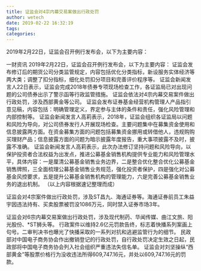 ```yaml
---
title: 证监会对4宗内幕交易案做出行政处罚
author: wetech
date: 2019-02-22 16:32:19
tags: 
categories: 
---
```

2019年2月22日，证监会召开例行发布会，以下为主要内容：
<!-- more -->
一财资讯
2019年2月22日，证监会召开例行发布会，以下为主要内容：
证监会发布修订后的期货公司分类监管规定，内容包括优化分类指标，新设服务实体经济等两大类；调整了扣分指标，细化处罚扣分项目和完善评价程序等。
证监会新闻发言人22日表示，证监会完成2018年债券专项现场检查工作，各证监局已对出现问题的公司债券出示了警示函等行政监管措施。
证监会依法对4宗内幕交易案件做出行政处罚，涉及西部黄金等公司。
证监会发布证券基金经营机构管理人产品指引意见稿，内容包括：明确管理定义，界定参与主体的条件和责任，强化风险管理和内部控制等。
证监会新闻发言人高莉表示，2018年，证监会组织各证监局以问题和风险为导向，对公司债券发行人开展现场检查。主要问题集中在募集资金使用和信息披露两方面。在资金募集方面的问题包括募集资金挪用或转借他人，违规购购买理财产品；信息披露方面的问题为暗示披露年度报告，重大事项披露不及时，披露不准确。
证监会新闻发言人高莉表示，此次办法修订坚持问题和风险导向，以保护投资者合法权益为出发点，推进公募基金销售机构提供专业能力和风险管理水平，具体内容：一是厘清公募基金销售业务边界，二是整合优化整合优化公募基金销售牌照，三全面梳理公募基金销售业务规范，强化投资者保护，四是强化对公募基金风控要求，五是提升公募基金销售机构的管理能力，六是完善公募基金销售业务的退出机制。
（以上内容根据速记整理而成）
 
 
证监会对4宗案件做出行政处罚，涉及ST昌九、海通证券等。海通证券前员工朱益宇因违法持有、买卖股票被罚没1086万元，同时禁入证券市场3年。
证监会对6宗内幕交易案做出行政处罚，涉及现代制药、华闻传媒、曲江文旅、阳光股份、*ST狮头等。
行政案件以维持2.6亿元罚款告终，标志着快播系列案画上句号。二审判决书也曝光了快播采取的一系列对抗和逃避监管行为的细节。
民政部对中国电子商务协会作出撤销登记的行政处罚，自行政处罚决定生效之日起，民政部将中国电子商务协会列入社会组织严重违法失信名单。
证监会对刘坚操纵“西部黄金”等股票价格行为没收违法所得609,747.16元，并处以609,747.16元的罚款。
